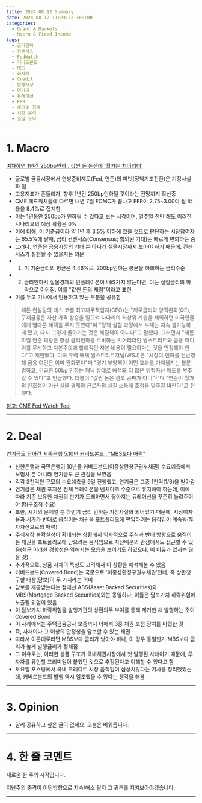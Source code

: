 ```yaml
---
title: 2024.08.12 Summary
date: 2024-08-12 11:23:52 +09:00
categories:
  - Quant & Markets
  - Macro & Fixed Income
tags:
  - 금리인하
  - 컨센서스
  - FedWatch
  - 커버드본드
  - MBS
  - 회사채
  - Credit
  - 발행시장
  - 연기금
  - 듀레이션
  - FFR
  - 매크로 경제
  - 시장 분석
  - 일일 요약
---
```


# 1. Macro

[여차하면 1년간 250bp인하...값싼 돈 논쟁에 '월가는 치어리더'](https://news.einfomax.co.kr/news/articleView.html?idxno=4320594)

- 글로벌 금융시장에서 연방준비제도(Fed, 연준)의 피벗(정책기조전환)은 기정사실화 됨
- 고용지표가 흔들리자, 향후 1년간 250bp인하될 것이라는 전망까지 확산중
- CME 페드워치툴에 따르면 내년 7월 FOMC가 끝나고 FFR이 2.75~3.00이 될 확률을 8.4%로 집계함
- 이는 1년동안 250bp가 인하될 수 있다고 보는 시각이며, 일주일 전만 해도 이러한 시나리오의 예상 확률은 0%
- 이에 더해, 미 기준금이라 약 1년 후 3.5% 이하에 있을 것으로 판단하는 시장참여자는 65.5%에 달해, 금리 컨센서스(Consensus; 합의된 기대)는 빠르게 변화하는 중
- 그러나, 연준은 금융시장의 기대 뿐 아니라 실물시장까지 보아야 하기 때문에, 컨센서스가 실현될 수 있을지는 의문
- 1) 미 기준금리의 평균은 4.46%로, 200bp인하는 평균을 하회하는 금리수준
- 2) 금리인하시 실물경제의 인플레이션이 내려가지 않는다면, 이는 실질금리의 하락으로 이어짐. 이를 "값싼 돈의 재림"이라고 표현
- 이를 두고 기사에서 인용하고 있는 부분을 공유함

> 패튼 컨설팅의 레스 코웰 최고재무책임자(CFO)는 "제로금리와 양적완화(QE), 구제금융은 자산 가격 상승을 일으켜 사다리의 최상위 계층을 제외하면 미국인들에게 별다른 혜택을 주지 못했다"며 "정책 실험 과정에서 부채는 지속 불가능하게 됐고, 다시 그렇게 돌아가는 것은 해결책이 아니다"고 말했다. 그러면서 "제롬 파월 연준 의장은 항상 금리인하를 로비하는 치어리더인 월스트리트와 금융 미디어를 무시하고 자본주의에 합리적인 자본 비용이 필요하다는 것을 인정해야 한다"고 제언했다. 미국 유력 매체 월스트리트저널(WSJ)은 "시장이 인하를 선반영해 금융 여건은 이미 완화됐다"며 "경기 부양책이 어떤 효과를 가져올지는 불분명하고, 긴급한 50bp 인하는 패닉 상태로 해석돼 더 많은 위험자산 매도를 부추길 수 있다"고 언급했다. 더불어 "값싼 돈은 결코 공짜가 아니다"며 "연준이 월가의 환호성이 아닌 실물 경제와 근로자의 실질 소득에 초점을 맞추길 바란다"고 전했다.

[참고: CME Fed Watch Tool](https://www.cmegroup.com/ko/markets/interest-rates/cme-fedwatch-tool.html)

---

# 2. Deal

[연기금도 담아간 시중은행 5,10년 커버드본드..."MBS보다 매력"](https://news.einfomax.co.kr/news/articleView.html?idxno=4320896)

- 신한은행과 국민은행이 10년물 커버드본드(이중상환청구권부채권) 수요예측에서 보험사 뿐 아니라 연기금도 큰 관심을 보였음
- 각각 3천억원 규모의 수요예측을 9일 진행했고, 연기금은 그중 1천억(1/6)을 받아감
- 연기금은 채권 포지션 전체 듀레이션을 벤치마크 수준으로 유지해야 하는데, 이에 따라 기존 보유한 채권의 만기가 도래하면서 짧아지는 듀레이션을 꾸준히 늘려주어야 함(구조적 수요)
- 또한, 시기의 문제일 뿐 하반기 금리 인하는 기정사실화 되어있기 때문에, 시장이자율과 시가가 반대로 움직이는 채권을 포트폴리오에 편입하려는 움직임이 계속됨(투자자산으로의 매력)
- 주식시장 불확실성이 확대되는 상황에서 역사적으로 주식과 반대 방향으로 움직이는 채권을 포트폴리오에 담으려는 움직임으로 자산배분의 관점에서도 접근할 수 있음(최근 이러한 경향성은 약해지는 모습을 보이기도 하였으나, 이 이유가 없지는 않을 것)
- 추가적으로, 상품 자체의 특성도 고려해서 이 상황을 해석해볼 수 있음
- 커버드본드(Covered Bond)는 국문으로 '이중상환청구권부채권'인데, 즉 상환청구할 대상(담보)이 두 가지라는 의미
- 담보를 제공받는다는 점에선 ABS(Asset Backed Securities)와 MBS(Mortgage Backed Securities)와는 동일하나, 이들은 담보가치 하락위험에 노출될 위험이 있음
- 이 담보가치 하락위험을 발행기관의 상환의무 부여를 통해 제거한 채 발행하는 것이 Covered Bond
- 이 사례에서는 주택금융공사 보증까지 더해져 3중 채권 보전 장치를 마련한 것
- 즉, 사채이나 그 이상의 안정성을 담보할 수 있는 채권
- 따라서 이론대로라면 MBS보다 금리가 낮아야 하나, 이 경우 동일만기 MBS보다 금리가 높게 발행금리가 정해짐
- 그 이유로는, 이러한 상품 구조가 국내채권시장에서 첫 발행된 사례이기 때문에, 투자자를 유인할 프리미엄이 붙었던 것으로 추정된다고 이해할 수 있다고 함
- 토요일 포스팅에서 국내 크레디트 시장 움직임이 심상치않다는 기사를 정리했었는데, 커버드본드의 발행 역시 일조했을 수 있다는 생각을 해봄


---

# 3. Opinion

- 달리 공유하고 싶은 글이 없네요. 오늘은 비워둡니다.

---

# 4. 한 줄 코멘트

새로운 한 주의 시작입니다.

지난주의 충격이 어떤방향으로 지속/해소 될지 그 귀추를 지켜보아야겠습니다.

---